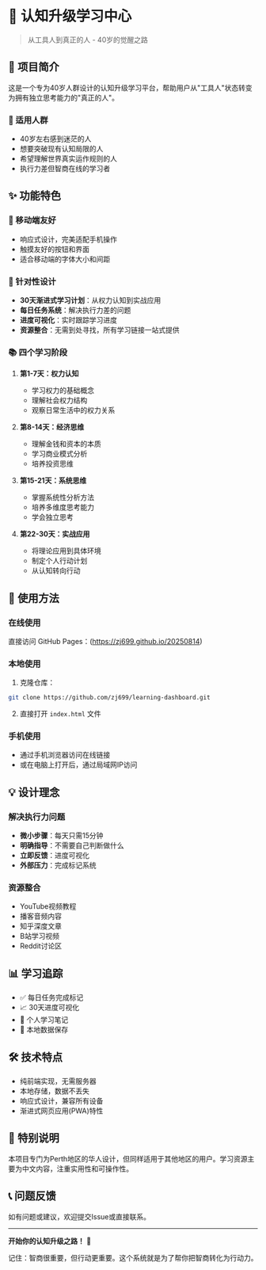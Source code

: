 # 🧠 认知升级学习中心

> 从工具人到真正的人 - 40岁的觉醒之路

## 📖 项目简介

这是一个专为40岁人群设计的认知升级学习平台，帮助用户从"工具人"状态转变为拥有独立思考能力的"真正的人"。

### 🎯 适用人群
- 40岁左右感到迷茫的人
- 想要突破现有认知局限的人
- 希望理解世界真实运作规则的人
- 执行力差但智商在线的学习者

## ✨ 功能特色

### 📱 移动端友好
- 响应式设计，完美适配手机操作
- 触摸友好的按钮和界面
- 适合移动端的字体大小和间距

### 🎯 针对性设计
- **30天渐进式学习计划**：从权力认知到实战应用
- **每日任务系统**：解决执行力差的问题
- **进度可视化**：实时跟踪学习进度
- **资源整合**：无需到处寻找，所有学习链接一站式提供

### 📚 四个学习阶段

1. **第1-7天：权力认知**
   - 学习权力的基础概念
   - 理解社会权力结构
   - 观察日常生活中的权力关系

2. **第8-14天：经济思维**
   - 理解金钱和资本的本质
   - 学习商业模式分析
   - 培养投资思维

3. **第15-21天：系统思维**
   - 掌握系统性分析方法
   - 培养多维度思考能力
   - 学会独立思考

4. **第22-30天：实战应用**
   - 将理论应用到具体环境
   - 制定个人行动计划
   - 从认知转向行动

## 🚀 使用方法

### 在线使用
直接访问 GitHub Pages：(https://zj699.github.io/20250814)

### 本地使用
1. 克隆仓库：
```bash
git clone https://github.com/zj699/learning-dashboard.git
```

2. 直接打开 `index.html` 文件

### 手机使用
- 通过手机浏览器访问在线链接
- 或在电脑上打开后，通过局域网IP访问

## 💡 设计理念

### 解决执行力问题
- **微小步骤**：每天只需15分钟
- **明确指导**：不需要自己判断做什么
- **立即反馈**：进度可视化
- **外部压力**：完成标记系统

### 资源整合
- YouTube视频教程
- 播客音频内容
- 知乎深度文章
- B站学习视频
- Reddit讨论区

## 📊 学习追踪

- ✅ 每日任务完成标记
- 📈 30天进度可视化
- 📝 个人学习笔记
- 💾 本地数据保存

## 🛠 技术特点

- 纯前端实现，无需服务器
- 本地存储，数据不丢失
- 响应式设计，兼容所有设备
- 渐进式网页应用(PWA)特性

## 🌟 特别说明

本项目专门为Perth地区的华人设计，但同样适用于其他地区的用户。学习资源主要为中文内容，注重实用性和可操作性。

## 📞 问题反馈

如有问题或建议，欢迎提交Issue或直接联系。

---

**开始你的认知升级之路！** 🚀

记住：智商很重要，但行动更重要。这个系统就是为了帮你把智商转化为行动力。
